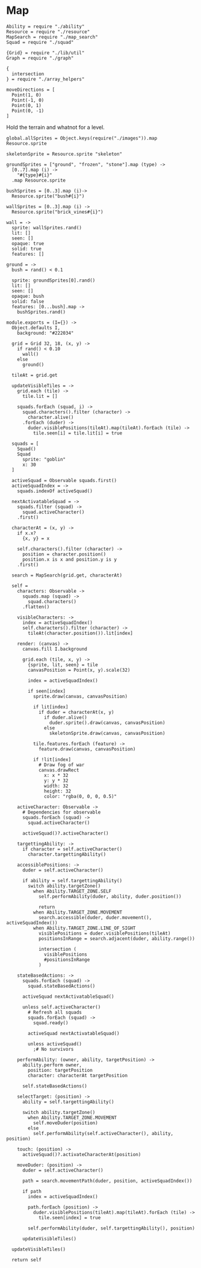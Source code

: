 Map
===
    Ability = require "./ability"
    Resource = require "./resource"
    MapSearch = require "./map_search"
    Squad = require "./squad"

    {Grid} = require "./lib/util"
    Graph = require "./graph"

    {
      intersection
    } = require "./array_helpers"

    moveDirections = [
      Point(1, 0)
      Point(-1, 0)
      Point(0, 1)
      Point(0, -1)
    ]

Hold the terrain and whatnot for a level.

    global.allSprites = Object.keys(require("./images")).map Resource.sprite

    skeletonSprite = Resource.sprite "skeleton"

    groundSprites = ["ground", "frozen", "stone"].map (type) ->
      [0..7].map (i) ->
        "#{type}#{i}"
      .map Resource.sprite

    bushSprites = [0..3].map (i)->
      Resource.sprite("bush#{i}")

    wallSprites = [0..3].map (i) ->
      Resource.sprite("brick_vines#{i}")

    wall = ->
      sprite: wallSprites.rand()
      lit: []
      seen: []
      opaque: true
      solid: true
      features: []

    ground = ->
      bush = rand() < 0.1

      sprite: groundSprites[0].rand()
      lit: []
      seen: []
      opaque: bush
      solid: false
      features: [0...bush].map ->
        bushSprites.rand()

    module.exports = (I={}) ->
      Object.defaults I,
        background: "#222034"

      grid = Grid 32, 18, (x, y) ->
        if rand() < 0.10
          wall()
        else
          ground()

      tileAt = grid.get

      updateVisibleTiles = ->
        grid.each (tile) ->
          tile.lit = []

        squads.forEach (squad, i) ->
          squad.characters().filter (character) ->
            character.alive()
          .forEach (duder) ->
            duder.visiblePositions(tileAt).map(tileAt).forEach (tile) ->
              tile.seen[i] = tile.lit[i] = true

      squads = [
        Squad()
        Squad
          sprite: "goblin"
          x: 30
      ]

      activeSquad = Observable squads.first()
      activeSquadIndex = ->
        squads.indexOf activeSquad()

      nextActivatableSquad = ->
        squads.filter (squad) ->
          squad.activeCharacter()
        .first()

      characterAt = (x, y) ->
        if x.x?
          {x, y} = x

        self.characters().filter (character) ->
          position = character.position()
          position.x is x and position.y is y
        .first()

      search = MapSearch(grid.get, characterAt)

      self =
        characters: Observable ->
          squads.map (squad) ->
            squad.characters()
          .flatten()

        visibleCharacters: ->
          index = activeSquadIndex()
          self.characters().filter (character) ->
            tileAt(character.position()).lit[index]

        render: (canvas) ->
          canvas.fill I.background

          grid.each (tile, x, y) ->
            {sprite, lit, seen} = tile
            canvasPosition = Point(x, y).scale(32)
            
            index = activeSquadIndex()

            if seen[index]
              sprite.draw(canvas, canvasPosition)

              if lit[index]
                if duder = characterAt(x, y)
                  if duder.alive()
                    duder.sprite().draw(canvas, canvasPosition)
                  else
                    skeletonSprite.draw(canvas, canvasPosition)

              tile.features.forEach (feature) ->
                feature.draw(canvas, canvasPosition)

              if !lit[index]
                # Draw fog of war
                canvas.drawRect
                  x: x * 32
                  y: y * 32
                  width: 32
                  height: 32
                  color: "rgba(0, 0, 0, 0.5)"

        activeCharacter: Observable ->
          # Dependencies for observable
          squads.forEach (squad) ->
            squad.activeCharacter()

          activeSquad()?.activeCharacter()

        targettingAbility: ->
          if character = self.activeCharacter()
            character.targettingAbility()

        accessiblePositions: ->
          duder = self.activeCharacter()

          if ability = self.targettingAbility()
            switch ability.targetZone()
              when Ability.TARGET_ZONE.SELF
                self.performAbility(duder, ability, duder.position())

                return
              when Ability.TARGET_ZONE.MOVEMENT
                search.accessible(duder, duder.movement(), activeSquadIndex())
              when Ability.TARGET_ZONE.LINE_OF_SIGHT
                visiblePositions = duder.visiblePositions(tileAt)
                positionsInRange = search.adjacent(duder, ability.range())

                intersection (
                  visiblePositions
                  #positionsInRange
                )

        stateBasedActions: ->
          squads.forEach (squad) ->
            squad.stateBasedActions()

          activeSquad nextActivatableSquad()

          unless self.activeCharacter()
            # Refresh all squads
            squads.forEach (squad) ->
              squad.ready()

            activeSquad nextActivatableSquad()

            unless activeSquad()
              ;# No survivors

        performAbility: (owner, ability, targetPosition) ->
          ability.perform owner,
            position: targetPosition
            character: characterAt targetPosition

          self.stateBasedActions()

        selectTarget: (position) ->
          ability = self.targettingAbility()

          switch ability.targetZone()
            when Ability.TARGET_ZONE.MOVEMENT
              self.moveDuder(position)
            else
              self.performAbility(self.activeCharacter(), ability, position)

        touch: (position) ->
          activeSquad()?.activateCharacterAt(position)

        moveDuder: (position) ->
          duder = self.activeCharacter()

          path = search.movementPath(duder, position, activeSquadIndex())

          if path
            index = activeSquadIndex()

            path.forEach (position) ->
              duder.visiblePositions(tileAt).map(tileAt).forEach (tile) ->
                tile.seen[index] = true

            self.performAbility(duder, self.targettingAbility(), position)

          updateVisibleTiles()

      updateVisibleTiles()

      return self
